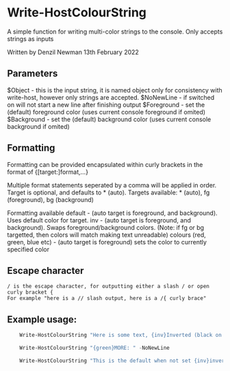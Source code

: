 # Write-HostColourString
A simple function for writing multi-color strings to the console.
Only accepts strings as inputs

Written by Denzil Newman 13th February 2022



## Parameters
$Object - this is the input string, it is named object only for consistency with write-host, however only strings are accepted.
$NoNewLine - if switched on will not start a new line after finishing output
$Foreground - set the (default) foreground color (uses current console foreground if omited)
$Background - set the (default) background color (uses current console background if omited)

## Formatting
Formatting can be provided encapsulated within curly brackets in the format of
{[target:]format,...}

Multiple format statements seperated by a comma will be applied in order.  Target is optional, and defaults to * (auto).
    Targets available: * (auto), fg (foreground), bg (background)

Formatting available
    default - (auto target is foreground, and background).  Uses default color for target.
    inv - (auto target is foreground, and background).  Swaps foreground/background colors.  (Note: if fg or bg targetted, then colors will match making text unreadable)
    colours (red, green, blue etc)  - (auto target is foreground) sets the color to currently specified color

## Escape character
    / is the escape character, for outputting either a slash / or open curly bracket {
    For example "here is a // slash output, here is a /{ curly brace"

## Example usage:
  
````PowerShell
    Write-HostColourString "Here is some text, {inv}Inverted (black on white) {red}Red on white {inv}Inverted again (now white on red){default} and here is text in the default colors again!" -Foreground white -Background black
    
    Write-HostColourString "{green}MORE: " -NoNewLine
    
    Write-HostColourString "This is the default when not set {inv}inverted{inv}back {fg:blue,bg:white}and blue on white{default}." 
    
````
